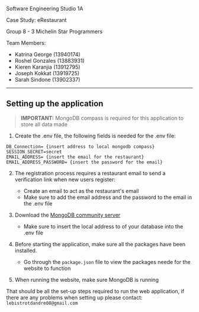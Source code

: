 Software Engineering Studio 1A

Case Study: eRestaurant

Group 8 - 3 Michelin Star Programmers

Team Members:
- Katrina George (13940174)
- Roshel Gonzales (13883931)
- Kieren Karanjia (13912795)
- Joseph Kokkat (13919725)
- Sarah Sindone (13902337)

---

## Setting up the application

>**IMPORTANT:** MongoDB compass is required for this application to store all data made

1. Create the .env file, the following fields is needed for the .env file:
```
DB_Connection= {insert address to local mongodb compass}
SESSION_SECRET=secret
EMAIL_ADDRESS= {insert the email for the restaurant}
EMAIL_ADDRESS_PASSWORD= {insert the password for the email}
```

2. The registration process requires a restaurant email to send a verification link when new users register:
    - Create an email to act as the restaurant's email
    - Make sure to add the email address and the password to the email in the .env file

3. Download the [MongoDB community server](https://www.mongodb.com/try/download/community) 
    - Make sure to insert the local address to of your database into the .env file

4. Before starting the application, make sure all the packages have been installed.
    - Go through the ```package.json``` file to view the packages neede for the website to function

5. When running the website, make sure MongoDB is running


That should be all the set-up steps required to run the web application, if there are any problems when setting up please contact: ```lebistrotdandre08@gmail.com```

